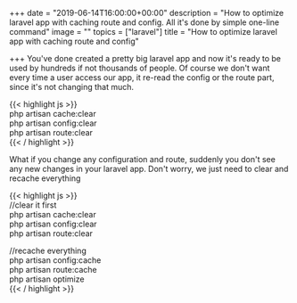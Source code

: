 +++
date = "2019-06-14T16:00:00+00:00"
description = "How to optimize laravel app with caching route and config. All it's done by simple one-line command"
image = ""
topics = ["laravel"]
title = "How to optimize laravel app with caching route and config"

+++
You've done created a pretty big laravel app and now it's ready to be used by hundreds if not thousands of people. Of course we don't want every time a user access our app, it re-read the config or the route part, since it's not changing that much.

{{< highlight js >}}  
php artisan cache:clear  
php artisan config:clear  
php artisan route:clear  
{{< / highlight >}}

What if you change any configuration and route, suddenly you don't see any new changes in your laravel app. Don't worry, we just need to clear and recache everything

{{< highlight js >}}  
//clear it first  
php artisan cache:clear  
php artisan config:clear  
php artisan route:clear

//recache everything  
php artisan config:cache  
php artisan route:cache  
php artisan optimize  
{{< / highlight >}}